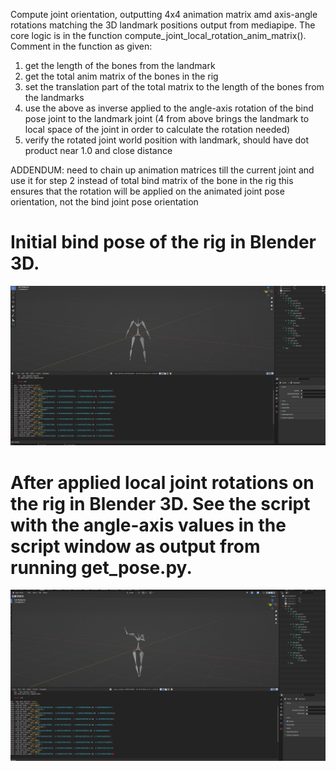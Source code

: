 Compute joint orientation, outputting 4x4 animation matrix amd axis-angle rotations matching the 3D landmark positions output from mediapipe. The core logic is in the function compute_joint_local_rotation_anim_matrix(). Comment in the function as given:

1) get the length of the bones from the landmark
2) get the total anim matrix of the bones in the rig
3) set the translation part of the total matrix to the length of the bones from the landmarks
4) use the above as inverse applied to the angle-axis rotation of the bind pose joint to the landmark joint
(4 from above brings the landmark to local space of the joint in order to calculate the rotation needed)
5) verify the rotated joint world position with landmark, should have dot product near 1.0 and close distance

ADDENDUM: need to chain up animation matrices till the current joint and use it for step 2 instead of total bind matrix of the bone in the rig
this ensures that the rotation will be applied on the animated joint pose orientation, not the bind joint pose orientation 



# Initial bind pose of the rig in Blender 3D.
![alt text](https://github.com/wdings23/mediapipe_pose/blob/main/screenshot1.jpg?raw=true)




# After applied local joint rotations on the rig in Blender 3D. See the script with the angle-axis values in the script window as output from running get_pose.py.  
![alt text](https://github.com/wdings23/mediapipe_pose/blob/main/screenshot0.jpg?raw=true)
